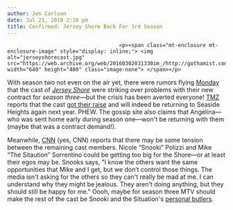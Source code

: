 ```yaml
---
author: Jen Carlson
date: Jul 21, 2010 2:10 pm
title: Confirmed: Jersey Shore Back For 3rd Season
---
```


	
										<p><span class="mt-enclosure mt-enclosure-image" style="display: inline;"> <img alt="jerseyshorecast.jpg" src="https://web.archive.org/web/20160302031330im_/http://gothamist.com/attachments/arts_jen/jerseyshorecast.jpg" width="640" height="480" class="image-none"> </span></p>

<p>With season two not even on the air yet, there were rumors flying <a href="https://web.archive.org/web/20160302031330/http://gothamist.com/2010/07/19/jersey_shore_cast_on_strike.php">Monday</a> that the cast of <a href="https://web.archive.org/web/20160302031330/http://gothamist.com/tags/jerseyshore"><em>Jersey Shore</em></a> were striking over problems with their new contract for <em>season three</em>&#x2014;but the crisis has been averted everyone! <a href="https://web.archive.org/web/20160302031330/http://www.tmz.com/2010/07/20/jersey-shore-contract-negotiations-the-situation-snooki-season-3-mtv/">TMZ</a> reports that the cast <a href="https://web.archive.org/web/20160302031330/http://tvwatch.people.com/2010/07/21/jersey-shore-season-3-strike-raise/">got their raise</a> and will indeed be returning to Seaside Heights again next year. PHEW. The gossip site also claims that Angelina&#x2014;who was sent home early during season one&#x2014;won&apos;t be returning with them (maybe that was a contract demand!).</p>

<p>Meanwhile, <a href="https://web.archive.org/web/20160302031330/http://marquee.blogs.cnn.com/2010/07/21/jersey-shore-cast-on-for-season-3-maybe-jealous-of-snooki/">CNN</a> (yes, CNN) reports that there may be some tension between the remaining cast members. Nicole &#x201C;Snooki&#x201D; Polizzi and Mike &#x201C;The Sitaution&#x201D; Sorrentino could be getting too big for the Shore&#x2014;or at least their egos may be. Snooks says, &quot;I know the others want the same opportunities that Mike and I get, but we don&#x2019;t control those things. The media isn&apos;t asking for the others so they can&apos;t really be mad at me. I can understand why they might be jealous. They aren&apos;t doing anything, but they should still be happy for me.&quot; Oooh, maybe for season three MTV should make the rest of the cast be Snooki and the Situation&apos;s <a href="https://web.archive.org/web/20160302031330/http://www.seinfeldscripts.com/TheVirgin.htm">personal butlers</a>.</p>					
										
									
				